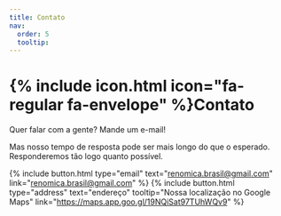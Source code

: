 ```yaml
---
title: Contato
nav:
  order: 5
  tooltip: 
---
```


# {% include icon.html icon="fa-regular fa-envelope" %}Contato

Quer falar com a gente? Mande um e-mail! 

Mas nosso tempo de resposta pode ser mais longo do que o esperado. Responderemos tão logo quanto possível.

{%
  include button.html
  type="email"
  text="renomica.brasil@gmail.com"
  link="renomica.brasil@gmail.com"
%}
{%
  include button.html
  type="address"
  text="endereço"
  tooltip="Nossa localização no Google Maps"
  link="https://maps.app.goo.gl/19NQiSat97TUhWQv9"
%}

